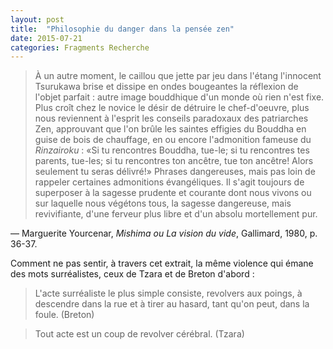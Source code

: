 ```yaml
---
layout: post
title:  "Philosophie du danger dans la pensée zen"
date: 2015-07-21
categories: Fragments Recherche
---
```

> À un autre moment, le caillou que jette par jeu dans l'étang l'innocent Tsurukawa brise et dissipe en ondes bougeantes la réflexion de l'objet parfait : autre image bouddhique d'un monde où rien n'est fixe. Plus croît chez le novice le désir de détruire le chef-d'oeuvre, plus nous reviennent à l'esprit les conseils paradoxaux des patriarches Zen, approuvant que l'on brûle les saintes effigies du Bouddha en guise de bois de chauffage, en ou encore l'admonition fameuse du _Rinzairoku_ : «Si tu rencontres Bouddha, tue-le; si tu rencontres tes parents, tue-les; si tu rencontres ton ancêtre, tue ton ancêtre! Alors seulement tu seras délivré!» Phrases dangereuses, mais pas loin de rappeler certaines admonitions évangéliques. Il s'agit toujours de superposer à la sagesse prudente et courante dont nous vivons ou sur laquelle nous végétons tous, la sagesse dangereuse, mais revivifiante, d'une ferveur plus libre et d'un absolu mortellement pur.

— Marguerite Yourcenar, _Mishima ou La vision du vide_, Gallimard, 1980, p. 36-37.

Comment ne pas sentir, à travers cet extrait, la même violence qui émane des mots surréalistes, ceux de Tzara et de Breton d'abord :

> L'acte surréaliste le plus simple consiste, revolvers aux poings, à descendre dans la rue et à tirer au hasard, tant qu'on peut, dans la foule. (Breton)


> Tout acte est un coup de revolver cérébral. (Tzara)
